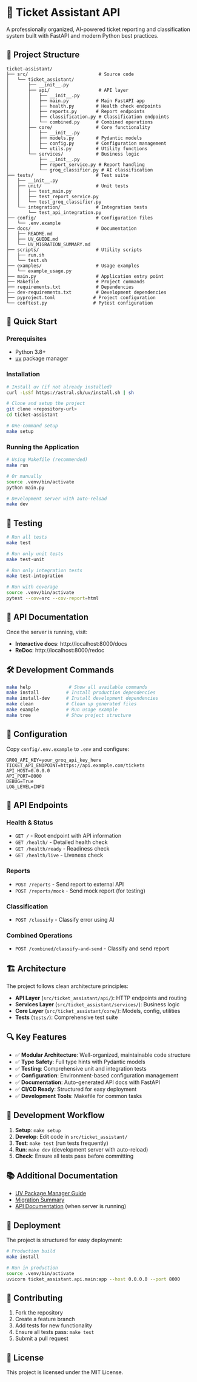 # 🎫 Ticket Assistant API

A professionally organized, AI-powered ticket reporting and classification system built with FastAPI and modern Python best practices.

## 📁 Project Structure

```
ticket-assistant/
├── src/                          # Source code
│   └── ticket_assistant/
│       ├── __init__.py
│       ├── api/                  # API layer
│       │   ├── __init__.py
│       │   ├── main.py          # Main FastAPI app
│       │   ├── health.py        # Health check endpoints
│       │   ├── reports.py       # Report endpoints
│       │   ├── classification.py # Classification endpoints
│       │   └── combined.py      # Combined operations
│       ├── core/                # Core functionality
│       │   ├── __init__.py
│       │   ├── models.py        # Pydantic models
│       │   ├── config.py        # Configuration management
│       │   └── utils.py         # Utility functions
│       └── services/            # Business logic
│           ├── __init__.py
│           ├── report_service.py # Report handling
│           └── groq_classifier.py # AI classification
├── tests/                       # Test suite
│   ├── __init__.py
│   ├── unit/                    # Unit tests
│   │   ├── test_main.py
│   │   ├── test_report_service.py
│   │   └── test_groq_classifier.py
│   └── integration/             # Integration tests
│       └── test_api_integration.py
├── config/                      # Configuration files
│   └── .env.example
├── docs/                        # Documentation
│   ├── README.md
│   ├── UV_GUIDE.md
│   └── UV_MIGRATION_SUMMARY.md
├── scripts/                     # Utility scripts
│   ├── run.sh
│   └── test.sh
├── examples/                    # Usage examples
│   └── example_usage.py
├── main.py                      # Application entry point
├── Makefile                     # Project commands
├── requirements.txt             # Dependencies
├── dev-requirements.txt         # Development dependencies
├── pyproject.toml              # Project configuration
└── conftest.py                 # Pytest configuration
```

## 🚀 Quick Start

### Prerequisites
- Python 3.8+
- [uv](https://docs.astral.sh/uv/) package manager

### Installation

```bash
# Install uv (if not already installed)
curl -LsSf https://astral.sh/uv/install.sh | sh

# Clone and setup the project
git clone <repository-url>
cd ticket-assistant

# One-command setup
make setup
```

### Running the Application

```bash
# Using Makefile (recommended)
make run

# Or manually
source .venv/bin/activate
python main.py

# Development server with auto-reload
make dev
```

## 🧪 Testing

```bash
# Run all tests
make test

# Run only unit tests
make test-unit

# Run only integration tests
make test-integration

# Run with coverage
source .venv/bin/activate
pytest --cov=src --cov-report=html
```

## 📖 API Documentation

Once the server is running, visit:
- **Interactive docs**: http://localhost:8000/docs
- **ReDoc**: http://localhost:8000/redoc

## 🛠️ Development Commands

```bash
make help              # Show all available commands
make install          # Install production dependencies
make install-dev      # Install development dependencies
make clean            # Clean up generated files
make example          # Run usage example
make tree             # Show project structure
```

## 🔧 Configuration

Copy `config/.env.example` to `.env` and configure:

```env
GROQ_API_KEY=your_groq_api_key_here
TICKET_API_ENDPOINT=https://api.example.com/tickets
API_HOST=0.0.0.0
API_PORT=8000
DEBUG=True
LOG_LEVEL=INFO
```

## 📡 API Endpoints

### Health & Status
- `GET /` - Root endpoint with API information
- `GET /health/` - Detailed health check
- `GET /health/ready` - Readiness check
- `GET /health/live` - Liveness check

### Reports
- `POST /reports` - Send report to external API
- `POST /reports/mock` - Send mock report (for testing)

### Classification
- `POST /classify` - Classify error using AI

### Combined Operations
- `POST /combined/classify-and-send` - Classify and send report

## 🏗️ Architecture

The project follows clean architecture principles:

- **API Layer** (`src/ticket_assistant/api/`): HTTP endpoints and routing
- **Services Layer** (`src/ticket_assistant/services/`): Business logic
- **Core Layer** (`src/ticket_assistant/core/`): Models, config, utilities
- **Tests** (`tests/`): Comprehensive test suite

## 🔍 Key Features

- ✅ **Modular Architecture**: Well-organized, maintainable code structure
- ✅ **Type Safety**: Full type hints with Pydantic models
- ✅ **Testing**: Comprehensive unit and integration tests
- ✅ **Configuration**: Environment-based configuration management
- ✅ **Documentation**: Auto-generated API docs with FastAPI
- ✅ **CI/CD Ready**: Structured for easy deployment
- ✅ **Development Tools**: Makefile for common tasks

## 🔄 Development Workflow

1. **Setup**: `make setup`
2. **Develop**: Edit code in `src/ticket_assistant/`
3. **Test**: `make test` (run tests frequently)
4. **Run**: `make dev` (development server with auto-reload)
5. **Check**: Ensure all tests pass before committing

## 📚 Additional Documentation

- [UV Package Manager Guide](docs/UV_GUIDE.md)
- [Migration Summary](docs/UV_MIGRATION_SUMMARY.md)
- [API Documentation](http://localhost:8000/docs) (when server is running)

## 🚀 Deployment

The project is structured for easy deployment:

```bash
# Production build
make install

# Run in production
source .venv/bin/activate
uvicorn ticket_assistant.api.main:app --host 0.0.0.0 --port 8000
```

## 🤝 Contributing

1. Fork the repository
2. Create a feature branch
3. Add tests for new functionality
4. Ensure all tests pass: `make test`
5. Submit a pull request

## 📄 License

This project is licensed under the MIT License.
